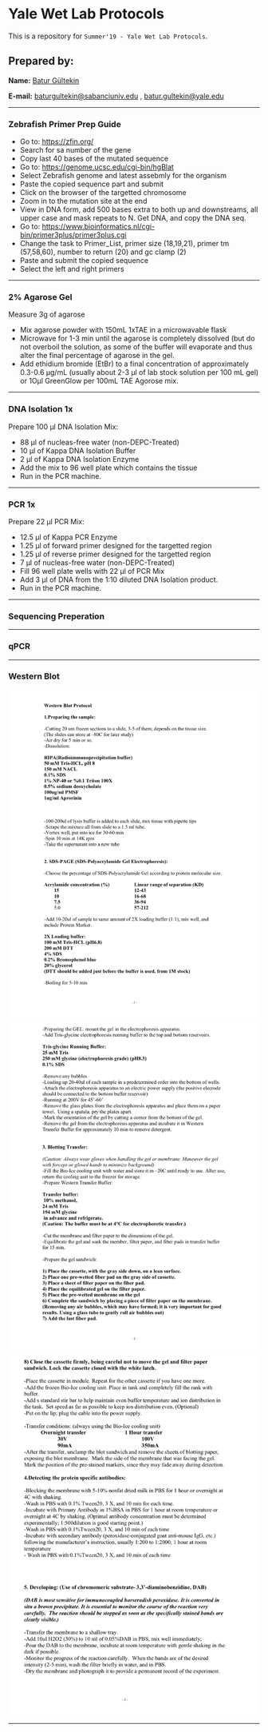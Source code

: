 # Yale Wet Lab Protocols

This is a repository for `Summer'19 - Yale Wet Lab Protocols`. 

## Prepared by:

**Name:** [Batur Gültekin](https://www.linkedin.com/in/baturgultekin/)

**E-mail:** baturgultekin@sabanciuniv.edu , batur.gultekin@yale.edu

__________

### Zebrafish Primer Prep Guide

- Go to: https://zfin.org/
- Search for sa number of the gene
- Copy last 40 bases of the mutated sequence
- Go to: https://genome.ucsc.edu/cgi-bin/hgBlat
- Select Zebrafish genome and latest assebmly for the organism
- Paste the copied sequence part and submit
- Click on the browser of the targetted chromosome
- Zoom in to the mutation site at the end
- View in DNA form, add 500 bases extra to both up and downstreams, all upper case and mask repeats to N. Get DNA, and copy the DNA seq.
- Go to: https://www.bioinformatics.nl/cgi-bin/primer3plus/primer3plus.cgi
- Change the task to Primer_List, primer size (18,19,21), primer tm (57,58,60), number to return (20) and gc clamp (2)
- Paste and submit the copied sequence
- Select the left and right primers

__________

### 2% Agarose Gel

Measure 3g of agarose
- Mix agarose powder with 150mL 1xTAE in a microwavable flask
- Microwave for 1-3 min until the agarose is completely dissolved (but do not overboil the solution, as some of the buffer will evaporate and thus alter the final percentage of agarose in the gel.
- Add ethidium bromide (EtBr) to a final concentration of approximately 0.3-0.6 μg/mL (usually about 2-3 μl of lab stock solution per 100 mL gel) or 1Oμl GreenGlow per 100mL TAE Agorose mix.

__________

### DNA Isolation 1x

Prepare 100 μl DNA Isolation Mix:
- 88 μl of nucleas-free water (non-DEPC-Treated)
- 10 μl of Kappa DNA Isolation Buffer
- 2 μl of Kappa DNA Isolation Enzyme
- Add the mix to 96 well plate which contains the tissue
- Run in the PCR machine. 

__________

### PCR 1x

Prepare 22 μl PCR Mix:
- 12.5 μl of Kappa PCR Enzyme
- 1.25 μl of forward primer designed for the targetted region
- 1.25 μl of reverse primer designed for the targetted region
- 7 μl of nucleas-free water (non-DEPC-Treated)
- Fill 96 well plate wells with 22 μl of PCR Mix
- Add 3 μl of DNA from the 1:10 diluted DNA Isolation product.
- Run in the PCR machine. 

__________

### Sequencing Preperation

__________

### qPCR

__________

### Western Blot

![](wb1.png)
![](wb2.png)
![](wb3.png)
__________
